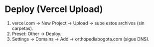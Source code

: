 # Deploy (Vercel Upload)
1) vercel.com → New Project → Upload → sube estos archivos (sin carpetas).
2) Preset: Other → Deploy.
3) Settings → Domains → Add → orthopediabogota.com (sigue DNS).
